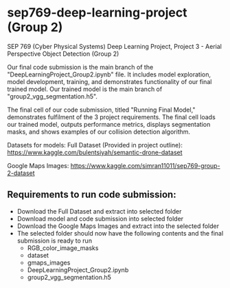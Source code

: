 # sep769-deep-learning-project (Group 2)
SEP 769 (Cyber Physical Systems) Deep Learning Project, Project 3 - Aerial Perspective Object Detection (Group 2)

Our final code submission is the main branch of the "DeepLearningProject_Group2.ipynb" file. It includes model exploration, model development, training, and demonstrates functionality of our final trained model. Our trained model is the main branch of "group2_vgg_segmentation.h5".

The final cell of our code submission, titled "Running Final Model," demonstrates fulfilment of the 3 project requirements. The final cell loads our trained model, outputs performance metrics, displays segmentation masks, and shows examples of our collision detection algorithm.


Datasets for models:
Full Dataset (Provided in project outline): https://www.kaggle.com/bulentsiyah/semantic-drone-dataset

Google Maps Images: https://www.kaggle.com/simran11011/sep769-group-2-dataset


## Requirements to run code submission:
* Download the Full Dataset and extract into selected folder
* Download model and code submission into selected folder
* Download the Google Maps Images and extract into the selected folder
* The selected folder should now have the following contents and the final submission is ready to run
  * RGB_color_image_masks
  * dataset
  * gmaps_images
  * DeepLearningProject_Group2.ipynb
  * group2_vgg_segmentation.h5
